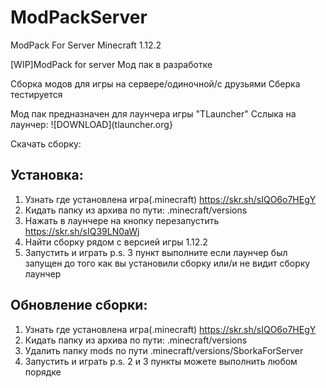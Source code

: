 # ModPackServer
ModPack For Server Minecraft 1.12.2

[WIP]ModPack for server
Мод пак в разработке

Сборка модов для игры на сервере/одиночной/с друзьями Сберка тестируется

Мод пак предназначен для лаунчера игры "TLauncher" Сслыка на лаунчер: ![DOWNLOAD](tlauncher.org}

Скачать сборку: 

Установка:
---
1. Узнать где установлена игра(.minecraft) https://skr.sh/sIQO6o7HEgY
2. Кидать папку из архива по пути: .minecraft/versions
3. Нажать в лаунчере на кнопку перезапустить https://skr.sh/sIQ39LN0aWj
4. Найти сборку рядом с версией игры 1.12.2
5. Запустить и играть p.s. 3 пункт выполните если лаунчер был запущен до того как вы установили сборку или/и не видит сборку лаунчер

Обновление сборки:
---
1. Узнать где установлена игра(.minecraft) https://skr.sh/sIQO6o7HEgY
2. Кидать папку из архива по пути: .minecraft/versions
3. Удалить папку mods по пути .minecraft/versions/SborkaForServer
4. Запустить и играть p.s. 2 и 3 пункты можете выполнить любом порядке
